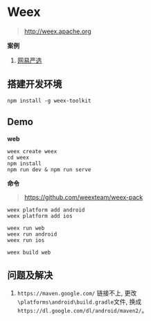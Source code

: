 # Weex

> http://weex.apache.org

**案例**

1. [网易严选](https://github.com/zwwill/yanxuan-weex-demo)

## 搭建开发环境

```
npm install -g weex-toolkit
```
## Demo

**web**

```
weex create weex
cd weex
npm install
npm run dev & npm run serve
```

**命令**

> https://github.com/weexteam/weex-pack

```
weex platform add android
weex platform add ios

weex run web
weex run android
weex run ios

weex build web
```

## 问题及解决

1. `https://maven.google.com/` 链接不上, 更改`\platforms\android\build.gradle`文件, 换成 `https://dl.google.com/dl/android/maven2/`。